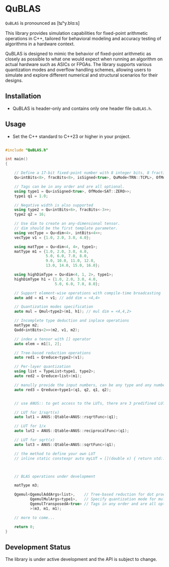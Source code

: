 # QuBLAS

`QuBLAS` is pronounced as  [tɕʰy.blɑ:s]

This library provides simulation capabilities for fixed-point arithmetic operations in C++, tailored for behavioral modeling and accuracy testing of algorithms in a hardware context.

QuBLAS is designed to mimic the behavior of fixed-point arithmetic as closely as possible to what one would expect when running an algorithm on actual hardware such as ASICs or FPGAs. The library supports various quantization modes and overflow handling schemes, allowing users to simulate and explore different numerical and structural scenarios for their designs.


## Installation

- QuBLAS is header-only and contains only one header file `QuBLAS.h`.

## Usage

- Set the C++ standard to C++23 or higher in your project.

```cpp

#include "QuBLAS.h"

int main()
{

    // Define a 17-bit fixed-point number with 8 integer bits, 8 fractional bits and a sign bit.
    Qu<intBits<8>, fracBits<8>, isSigned<true>, QuMode<TRN::TCPL>, OfMode<SAT::ZERO>> a = 1.0;

    // Tags can be in any order and are all optional.
    using type1 = Qu<isSigned<true>, OfMode<SAT::ZERO>>;
    type1 q1 = 1.0;

    // Negative width is also supported
    using type2 = Qu<intBits<6>, fracBits<-3>>;
    type2 q2 = 16;

    // Use dim to create an any-dimensional tensor.
    // dim should be the first template parameter.
    using vecType = Qu<dim<4>, intBits<4>>;
    vecType v1 = {1.0, 2.0, 3.0, 4.0};

    using matType = Qu<dim<4, 4>, type1>;
    matType m1 = {1.0, 2.0, 3.0, 4.0,
                  5.0, 6.0, 7.0, 8.0,
                  9.0, 10.0, 11.0, 12.0,
                  13.0, 14.0, 15.0, 16.0};

    using highDimType = Qu<dim<4, 1, 2>, type1>;
    highDimType h1 = {1.0, 2.0, 3.0, 4.0,
                      5.0, 6.0, 7.0, 8.0};

    // Support element-wise operations with compile-time broadcasting
    auto add = m1 + v1; // add dim = <4,4>

    // Quantization modes specification
    auto mul = Qmul<type2>(m1, h1); // mul dim = <4,4,2>

    // Incomplete type deduction and inplace operations
    matType m2;
    Qadd<intBits<2>>(m2, v1, m2);

    // index a tensor with [] operator
    auto elem = m1[1, 2];

    // Tree-based reduction operations
    auto red1 = Qreduce<type2>(v1);

    // Per-layer quantization
    using list = TypeList<type1, type2>;
    auto red2 = Qreduce<list>(m1);

    // manully provide the input numbers, can be any type and any number of arguments
    auto red3 = Qreduce<type1>(q1, q2, q1, q2);


    // use ANUS:: to get access to the LUTs, there are 3 predifined LUTs

    // LUT for 1/sqrt(x)
    auto lut1 = ANUS::Qtable<ANUS::rsqrtFunc>(q1);

    // LUT for 1/x
    auto lut2 = ANUS::Qtable<ANUS::reciprocalFunc>(q1);

    // LUT for sqrt(x)
    auto lut3 = ANUS::Qtable<ANUS::sqrtFunc>(q1);

    // the method to define your own LUT 
    // inline static constexpr auto myLUT = [](double x) { return std::exp(x); };



    // BLAS operations under development

    matType m3;

    Qgemul<QgemulAddArgs<list>,    // Tree-based reduction for dot product
           QgemulMulArgs<type1>,   // Specify quantization mode for multiplication
           QgemulTransposedA<true> // Tags in any order and are all optional as well
           >(m3, m1, m1);

    // more to come...

    return 0;
}
```

## Development Status

The library is under active development and the API is subject to change.
